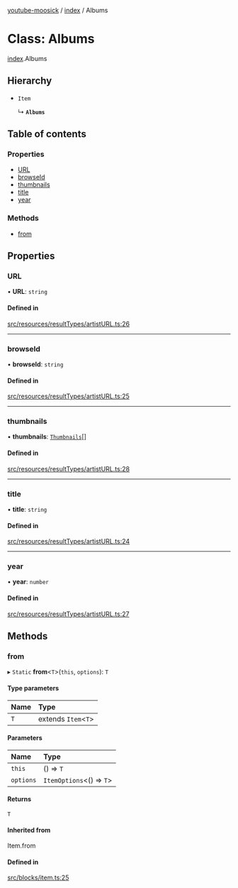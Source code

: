 [youtube-moosick](../README.md) / [index](../modules/index.md) / Albums

# Class: Albums

[index](../modules/index.md).Albums

## Hierarchy

- `Item`

  ↳ **`Albums`**

## Table of contents

### Properties

- [URL](index.Albums.md#url)
- [browseId](index.Albums.md#browseid)
- [thumbnails](index.Albums.md#thumbnails)
- [title](index.Albums.md#title)
- [year](index.Albums.md#year)

### Methods

- [from](index.Albums.md#from)

## Properties

### URL

• **URL**: `string`

#### Defined in

[src/resources/resultTypes/artistURL.ts:26](https://github.com/EvasiveXkiller/youtube-moosick/blob/a6f8007/src/resources/resultTypes/artistURL.ts#L26)

___

### browseId

• **browseId**: `string`

#### Defined in

[src/resources/resultTypes/artistURL.ts:25](https://github.com/EvasiveXkiller/youtube-moosick/blob/a6f8007/src/resources/resultTypes/artistURL.ts#L25)

___

### thumbnails

• **thumbnails**: [`Thumbnails`](index.Thumbnails.md)[]

#### Defined in

[src/resources/resultTypes/artistURL.ts:28](https://github.com/EvasiveXkiller/youtube-moosick/blob/a6f8007/src/resources/resultTypes/artistURL.ts#L28)

___

### title

• **title**: `string`

#### Defined in

[src/resources/resultTypes/artistURL.ts:24](https://github.com/EvasiveXkiller/youtube-moosick/blob/a6f8007/src/resources/resultTypes/artistURL.ts#L24)

___

### year

• **year**: `number`

#### Defined in

[src/resources/resultTypes/artistURL.ts:27](https://github.com/EvasiveXkiller/youtube-moosick/blob/a6f8007/src/resources/resultTypes/artistURL.ts#L27)

## Methods

### from

▸ `Static` **from**<`T`\>(`this`, `options`): `T`

#### Type parameters

| Name | Type |
| :------ | :------ |
| `T` | extends `Item`<`T`\> |

#### Parameters

| Name | Type |
| :------ | :------ |
| `this` | () => `T` |
| `options` | `ItemOptions`<() => `T`\> |

#### Returns

`T`

#### Inherited from

Item.from

#### Defined in

[src/blocks/item.ts:25](https://github.com/EvasiveXkiller/youtube-moosick/blob/a6f8007/src/blocks/item.ts#L25)
